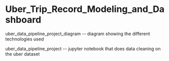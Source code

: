 # Uber_Trip_Record_Modeling_and_Dashboard

uber_data_pipeline_project_diagram -- diagram showing the different technologies used 

uber_data_pipeline_project -- jupyter notebook that does data cleaning on the uber dataset

